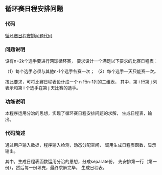 
## 循环赛日程安排问题

### 代码

[循环赛日程安排问题代码](MatchTable.cpp)

### 问题说明

设有n=2k个选手要进行网球循环赛，
要求设计一个满足以下要求的比赛日程表：

（1）每个选手必须与其他n-1个选手各赛一次；
（2）每个选手一天只能赛一次。

按此要求，可将比赛日程表设计成一个 n 行n-1列的二维表，
其中，第 i 行第 j 列表示和第 i 个选手在第 j 天比赛的选手。

### 功能说明

本程序运用分治的思想，实现了循环赛日程安排问题的求解，
生成日程表，输出。

### 代码简述

通过用户输入数据，程序输入检测，动态分配空间，
调用生成日程表函数，显示输出。

其中，生成日程表函数运用分治的思想，分成separate份，
先安排第一行（第一份），然后每一份填充，最终求解完毕，
生成日程表。
